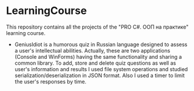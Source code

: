 # LearningCourse
This repository contains all the projects of the "PRO C#. ООП на практике" learning course.  
- GeniusIdiot is a humorous quiz in Russian language designed to assess a user's intellectual abilities. Actually, these are two applications (Console and WinForms) having the same functionality and sharing a common library. To add, store and delete quiz questions as well as user's information and results I used file system operations and studied serialization/deserialization in JSON format. Also I used a timer to limit the user's responses by time.
